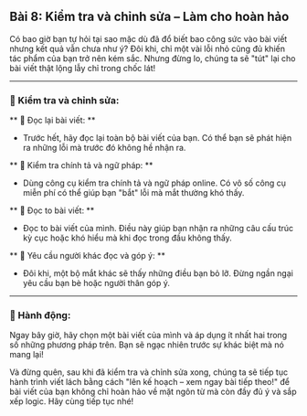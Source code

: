 ## Bài 8: Kiểm tra và chỉnh sửa – Làm cho hoàn hảo

Có bao giờ bạn tự hỏi tại sao mặc dù đã đổ biết bao công sức vào bài viết nhưng kết quả vẫn chưa như ý? Đôi khi, chỉ một vài lỗi nhỏ cũng đủ khiến tác phẩm của bạn trở nên kém sắc. Nhưng đừng lo, chúng ta sẽ "tút" lại cho bài viết thật lộng lẫy chỉ trong chốc lát!

---

### 📌 Kiểm tra và chỉnh sửa:

** 🔹 Đọc lại bài viết: **
- Trước hết, hãy đọc lại toàn bộ bài viết của bạn. Có thể bạn sẽ phát hiện ra những lỗi mà trước đó không hề nhận ra.

** 🔹 Kiểm tra chính tả và ngữ pháp: **
- Dùng công cụ kiểm tra chính tả và ngữ pháp online. Có vô số công cụ miễn phí có thể giúp bạn "bắt" lỗi mà mắt thường khó thấy.

** 🔹 Đọc to bài viết: **
- Đọc to bài viết của mình. Điều này giúp bạn nhận ra những câu cấu trúc kỳ cục hoặc khó hiểu mà khi đọc trong đầu không thấy.

** 🔹 Yêu cầu người khác đọc và góp ý: **
- Đôi khi, một bộ mắt khác sẽ thấy những điều bạn bỏ lỡ. Đừng ngần ngại yêu cầu bạn bè hoặc người thân góp ý.

---

### 🚀 Hành động:

Ngay bây giờ, hãy chọn một bài viết của mình và áp dụng ít nhất hai trong số những phương pháp trên. Bạn sẽ ngạc nhiên trước sự khác biệt mà nó mang lại!

Và đừng quên, sau khi đã kiểm tra và chỉnh sửa xong, chúng ta sẽ tiếp tục hành trình viết lách bằng cách "lên kế hoạch – xem ngay bài tiếp theo!" để bài viết của bạn không chỉ hoàn hảo về mặt ngôn từ mà còn đầy đủ ý và sắp xếp logic. Hãy cùng tiếp tục nhé!